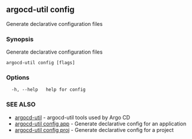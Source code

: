 ## argocd-util config

Generate declarative configuration files

### Synopsis

Generate declarative configuration files

```
argocd-util config [flags]
```

### Options

```
  -h, --help   help for config
```

### SEE ALSO

* [argocd-util](argocd-util.md)	 - argocd-util tools used by Argo CD
* [argocd-util config app](argocd-util_config_app.md)	 - Generate declarative config for an application
* [argocd-util config proj](argocd-util_config_proj.md)	 - Generate declarative config for a project

